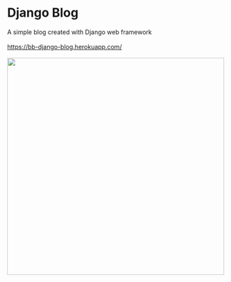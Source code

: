 # Django Blog
A simple blog created with Django web framework
<br>
<br>
https://bb-django-blog.herokuapp.com/
<br><br>
<img src=https://user-images.githubusercontent.com/50201165/109299508-d5f40300-77fa-11eb-95ed-646879615fb4.jpg width=500>
<br>
